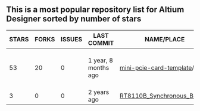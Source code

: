 ## This is a most popular repository list for Altium Designer sorted by number of stars
|STARS|FORKS|ISSUES|LAST COMMIT|NAME/PLACE|DESCRIPTION|
| --- | --- | --- | --- | --- | --- |
| 53 | 20 | 0 | 1 year, 8 months ago | [mini-pcie-card-template](https://github.com/jairov4/mini-pcie-card-template)/1 | Altium Designer 13 Board layout template containing an empty Mini PCI Express PCB. foot print library and schematic symbol. |
| 3 | 0 | 0 | 2 years ago | [RT8110B_Synchronous_Buck](https://github.com/LZH-ang/RT8110B_Synchronous_Buck)/2 | RT8110B_Synchronous_Buck with Altium Designer |